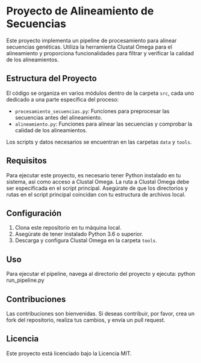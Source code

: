 # Proyecto de Alineamiento de Secuencias

Este proyecto implementa un pipeline de procesamiento para alinear secuencias genéticas. Utiliza la herramienta Clustal Omega para el alineamiento y proporciona funcionalidades para filtrar y verificar la calidad de los alineamientos.

## Estructura del Proyecto

El código se organiza en varios módulos dentro de la carpeta `src`, cada uno dedicado a una parte específica del proceso:

- `procesamiento_secuencias.py`: Funciones para preprocesar las secuencias antes del alineamiento.
- `alineamiento.py`: Funciones para alinear las secuencias y comprobar la calidad de los alineamientos.

Los scripts y datos necesarios se encuentran en las carpetas `data` y `tools`.

## Requisitos

Para ejecutar este proyecto, es necesario tener Python instalado en tu sistema, así como acceso a Clustal Omega. La ruta a Clustal Omega debe ser especificada en el script principal. Asegúrate de que los directorios y rutas en el script principal coincidan con tu estructura de archivos local.

## Configuración

1. Clona este repositorio en tu máquina local.
2. Asegúrate de tener instalado Python 3.6 o superior.
3. Descarga y configura Clustal Omega en la carpeta `tools`.


## Uso

Para ejecutar el pipeline, navega al directorio del proyecto y ejecuta:
python run_pipeline.py


## Contribuciones

Las contribuciones son bienvenidas. Si deseas contribuir, por favor, crea un fork del repositorio, realiza tus cambios, y envía un pull request. 

## Licencia

Este proyecto está licenciado bajo la Licencia MIT.
